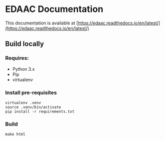 # EDAAC Documentation

This documentation is available at [https://edaac.readthedocs.io/en/latest/](https://edaac.readthedocs.io/en/latest/)

## Build locally

### Requires:
- Python 3.x
- Pip
- virtualenv

### Install pre-requisites
```
virtualenv .venv
source .venv/bin/activate
pip install -r requirements.txt
```

### Build

```
make html
```